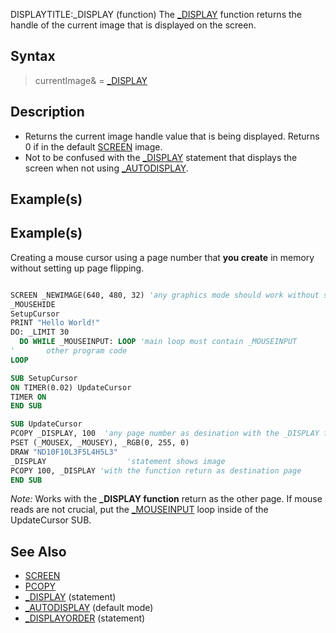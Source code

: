 DISPLAYTITLE:_DISPLAY (function)
The [_DISPLAY](_DISPLAY) function returns the handle of the current image that is displayed on the screen.


## Syntax

> currentImage& = [_DISPLAY](_DISPLAY)


## Description

* Returns the current image handle value that is being displayed. Returns 0 if in the default [SCREEN](SCREEN) image.
* Not to be confused with the [_DISPLAY](_DISPLAY) statement that displays the screen when not using [_AUTODISPLAY](_AUTODISPLAY).


## Example(s)

## Example(s)
 Creating a mouse cursor using a page number that **you create** in memory without setting up page flipping.

```vb

SCREEN _NEWIMAGE(640, 480, 32) 'any graphics mode should work without setting up pages
_MOUSEHIDE
SetupCursor
PRINT "Hello World!"
DO: _LIMIT 30
  DO WHILE _MOUSEINPUT: LOOP 'main loop must contain _MOUSEINPUT   
'       other program code    
LOOP

SUB SetupCursor
ON TIMER(0.02) UpdateCursor
TIMER ON
END SUB

SUB UpdateCursor
PCOPY _DISPLAY, 100  'any page number as desination with the _DISPLAY function as source
PSET (_MOUSEX, _MOUSEY), _RGB(0, 255, 0)
DRAW "ND10F10L3F5L4H5L3"
_DISPLAY                  'statement shows image
PCOPY 100, _DISPLAY 'with the function return as destination page
END SUB 

```
*Note:* Works with the **_DISPLAY function** return as the other page. If mouse reads are not crucial, put the [_MOUSEINPUT](_MOUSEINPUT) loop inside of the UpdateCursor SUB.


## See Also

* [SCREEN](SCREEN)
* [PCOPY](PCOPY)
* [_DISPLAY](_DISPLAY) (statement)
* [_AUTODISPLAY](_AUTODISPLAY) (default mode)
* [_DISPLAYORDER](_DISPLAYORDER) (statement)




